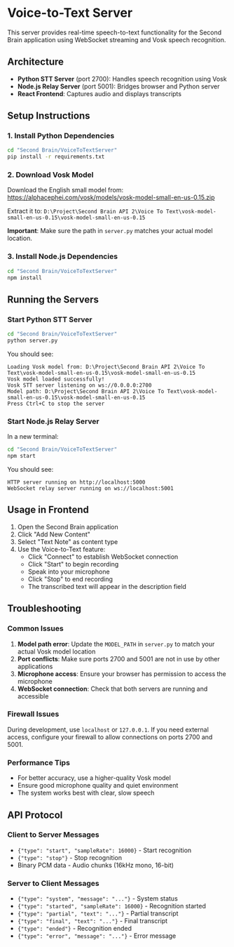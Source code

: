 # Voice-to-Text Server

This server provides real-time speech-to-text functionality for the Second Brain application using WebSocket streaming and Vosk speech recognition.

## Architecture

- **Python STT Server** (port 2700): Handles speech recognition using Vosk
- **Node.js Relay Server** (port 5001): Bridges browser and Python server
- **React Frontend**: Captures audio and displays transcripts

## Setup Instructions

### 1. Install Python Dependencies

```bash
cd "Second Brain/VoiceToTextServer"
pip install -r requirements.txt
```

### 2. Download Vosk Model

Download the English small model from: https://alphacephei.com/vosk/models/vosk-model-small-en-us-0.15.zip

Extract it to: `D:\Project\Second Brain API 2\Voice To Text\vosk-model-small-en-us-0.15\vosk-model-small-en-us-0.15`

**Important**: Make sure the path in `server.py` matches your actual model location.

### 3. Install Node.js Dependencies

```bash
cd "Second Brain/VoiceToTextServer"
npm install
```

## Running the Servers

### Start Python STT Server

```bash
cd "Second Brain/VoiceToTextServer"
python server.py
```

You should see:
```
Loading Vosk model from: D:\Project\Second Brain API 2\Voice To Text\vosk-model-small-en-us-0.15\vosk-model-small-en-us-0.15
Vosk model loaded successfully!
Vosk STT server listening on ws://0.0.0.0:2700
Model path: D:\Project\Second Brain API 2\Voice To Text\vosk-model-small-en-us-0.15\vosk-model-small-en-us-0.15
Press Ctrl+C to stop the server
```

### Start Node.js Relay Server

In a new terminal:

```bash
cd "Second Brain/VoiceToTextServer"
npm start
```

You should see:
```
HTTP server running on http://localhost:5000
WebSocket relay server running on ws://localhost:5001
```

## Usage in Frontend

1. Open the Second Brain application
2. Click "Add New Content"
3. Select "Text Note" as content type
4. Use the Voice-to-Text feature:
   - Click "Connect" to establish WebSocket connection
   - Click "Start" to begin recording
   - Speak into your microphone
   - Click "Stop" to end recording
   - The transcribed text will appear in the description field

## Troubleshooting

### Common Issues

1. **Model path error**: Update the `MODEL_PATH` in `server.py` to match your actual Vosk model location
2. **Port conflicts**: Make sure ports 2700 and 5001 are not in use by other applications
3. **Microphone access**: Ensure your browser has permission to access the microphone
4. **WebSocket connection**: Check that both servers are running and accessible

### Firewall Issues

During development, use `localhost` or `127.0.0.1`. If you need external access, configure your firewall to allow connections on ports 2700 and 5001.

### Performance Tips

- For better accuracy, use a higher-quality Vosk model
- Ensure good microphone quality and quiet environment
- The system works best with clear, slow speech

## API Protocol

### Client to Server Messages

- `{"type": "start", "sampleRate": 16000}` - Start recognition
- `{"type": "stop"}` - Stop recognition
- Binary PCM data - Audio chunks (16kHz mono, 16-bit)

### Server to Client Messages

- `{"type": "system", "message": "..."}` - System status
- `{"type": "started", "sampleRate": 16000}` - Recognition started
- `{"type": "partial", "text": "..."}` - Partial transcript
- `{"type": "final", "text": "..."}` - Final transcript
- `{"type": "ended"}` - Recognition ended
- `{"type": "error", "message": "..."}` - Error message

